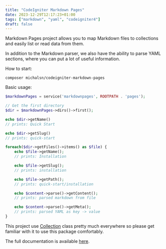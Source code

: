 ```yaml
---
title: "CodeIgniter Markdown Pages"
date: 2023-12-29T12:17:23+01:00
tags: ["markdown", "yaml", "codeigniter4"]
draft: false
---
```


Markdown Pages project allows you to map Markdown files to collections and easily list or read data from them.

In addition to the Markdown parser, we also have the ability to parse YAML sections, where you can put a lot of useful information.

How to start:

    composer michalsn/codeigniter-markdown-pages

Basic usage:

```php
$markdownPages = service('markdownpages', ROOTPATH . 'pages');

// Get the first directory
$dir = $markdownPages->dirs()->first();

echo $dir->getName()
// prints: Quick Start

echo $dir->getSlug()
// prints: quick-start

foreach($dir->getFiles()->items() as $file) {
    echo $file->getName();
    // prints: Installation

    echo $file->getSlug();
    // prints: installation

    echo $file->getPath();
    // prints: quick-start/installation

    echo $content->parse()->getContent();
    // prints: parsed markdown from file

    echo $content->parse()->getMeta();
    // prints: parsed YAML as key -> value
}
```

This project use [Collection](https://github.com/lonnieezell/myth-collection) class pretty much everywhere so please get familiar with it to use this package comfortably.

The full documentation is available [here](https://michalsn.github.io/codeigniter-markdown-pages/).